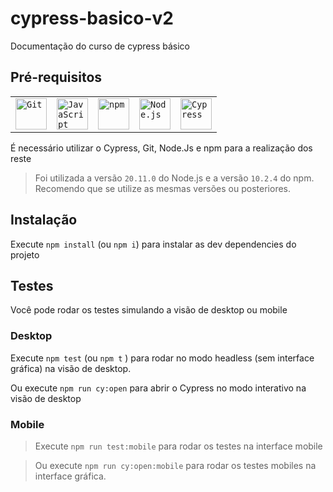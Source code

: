 # cypress-basico-v2

Documentação do curso de cypress básico

## Pré-requisitos

<div align="center">
	<table>
		<tr>
			<td><code><img width="50" src="https://user-images.githubusercontent.com/25181517/192108372-f71d70ac-7ae6-4c0d-8395-51d8870c2ef0.png" alt="Git" title="Git"/></code></td>
			<td><code><img width="50" src="https://user-images.githubusercontent.com/25181517/117447155-6a868a00-af3d-11eb-9cfe-245df15c9f3f.png" alt="JavaScript" title="JavaScript"/></code></td>
			<td><code><img width="50" src="https://user-images.githubusercontent.com/25181517/121401671-49102800-c959-11eb-9f6f-74d49a5e1774.png" alt="npm" title="npm"/></code></td>
			<td><code><img width="50" src="https://user-images.githubusercontent.com/25181517/183568594-85e280a7-0d7e-4d1a-9028-c8c2209e073c.png" alt="Node.js" title="Node.js"/></code></td>
			<td><code><img width="50" src="https://user-images.githubusercontent.com/68279555/200387386-276c709f-380b-46cc-81fd-f292985927a8.png" alt="Cypress" title="Cypress"/></code></td>
		</tr>
	</table>
</div>

É necessário utilizar o Cypress, Git, Node.Js e npm para a realização dos reste

> Foi utilizada a versão `20.11.0` do Node.js e a versão `10.2.4` do npm. Recomendo que se utilize as mesmas versões ou posteriores.

## Instalação

Execute `npm install` (ou `npm i`) para instalar as dev dependencies do projeto

## Testes

Você pode rodar os testes simulando a visão de desktop ou mobile

### Desktop

Execute `npm test` (ou `npm t` ) para rodar no modo headless (sem interface gráfica) na visão de desktop.

Ou execute `npm run cy:open` para abrir o Cypress no modo interativo na visão de desktop

### Mobile

> Execute `npm run test:mobile` para rodar os testes na interface mobile

> Ou execute `npm run cy:open:mobile` para rodar os testes mobiles na interface gráfica.

